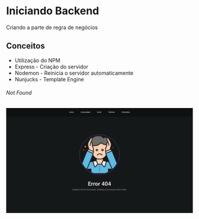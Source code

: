<h1>Iniciando Backend</h1>
<p>Criando a parte de regra de negócios</p>

<h2>Conceitos</h2>
<ul>
  <li>Utilização do NPM</li>
  <li>Express  - Criação do servidor</li>
  <li>Nodemon  - Reinicia o servidor automaticamente</li>
  <li>Nunjucks - Template Engine</li>
</ul>


<h6>Not Found</h6>
<p style="text-align:center">
  <img src="https://github.com/miroswd/iniciando_backend/blob/master/assets/not-found.png" alt="Not found image">
</p>
